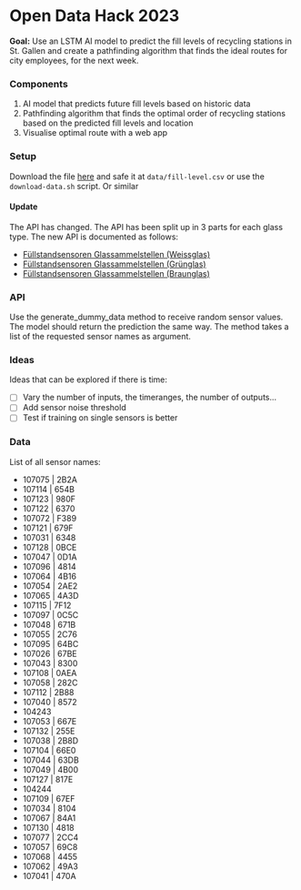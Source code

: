 # Open Data Hack 2023

**Goal:** Use an LSTM AI model to predict the fill levels of recycling stations in St. Gallen
and create a pathfinding algorithm that finds the ideal routes for city employees, for the next week.

### Components

1) AI model that predicts future fill levels based on historic data
2) Pathfinding algorithm that finds the optimal order of recycling stations based on the predicted fill levels and location
3) Visualise optimal route with a web app

### Setup

Download the file [here](https://www.daten.stadt.sg.ch/explore/dataset/fullstandssensoren-sammelstellen-stadt-stgallen/export/?disjunctive.name&disjunctive.tags&sort=measured_at) 
and safe it at `data/fill-level.csv` or use the `download-data.sh` script. Or similar

#### Update 
The API has changed. The API has been split up in 3 parts for each glass type.
The new API is documented as follows:
- [Füllstandsensoren Glassammelstellen (Weissglas)](https://www.daten.stadt.sg.ch/explore/dataset/fuellstandsensoren-glassammelstellen-weissglas/table/?disjunctive.device_id&disjunctive.name)
- [Füllstandsensoren Glassammelstellen (Grünglas)](https://www.daten.stadt.sg.ch/explore/dataset/fuellstandsensoren-glassammelstellen-gruenglas/table/?disjunctive.device_id&disjunctive.name)
- [Füllstandsensoren Glassammelstellen (Braunglas)](https://www.daten.stadt.sg.ch/explore/dataset/fuellstandsensoren-glassammelstellen-braunglas/table/?disjunctive.device_id&disjunctive.name)

### API

Use the generate_dummy_data method to receive random sensor values. The model should return the prediction the same way.
The method takes a list of the requested sensor names as argument.

### Ideas
Ideas that can be explored if there is time:
- [ ] Vary the number of inputs, the timeranges, the number of outputs...
- [ ] Add sensor noise threshold
- [ ] Test if training on single sensors is better

### Data
List of all sensor names:
- 107075 | 2B2A
- 107114 | 654B
- 107123 | 980F
- 107122 | 6370
- 107072 | F389
- 107121 | 679F
- 107031 | 6348
- 107128 | 0BCE
- 107047 | 0D1A
- 107096 | 4814
- 107064 | 4B16
- 107054 | 2AE2
- 107065 | 4A3D
- 107115 | 7F12
- 107097 | 0C5C
- 107048 | 671B
- 107055 | 2C76
- 107095 | 64BC
- 107026 | 67BE
- 107043 | 8300
- 107108 | 0AEA
- 107058 | 282C
- 107112 | 2B88
- 107040 | 8572
- 104243
- 107053 | 667E
- 107132 | 255E
- 107038 | 2B8D
- 107104 | 66E0
- 107044 | 63DB
- 107049 | 4B00
- 107127 | 817E
- 104244
- 107109 | 67EF
- 107034 | 8104
- 107067 | 84A1
- 107130 | 4818
- 107077 | 2CC4
- 107057 | 69C8
- 107068 | 4455
- 107062 | 49A3
- 107041 | 470A
